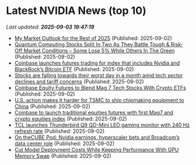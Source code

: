 # Latest NVIDIA News (top 10)
_Last updated: **2025-09-03 19:47:19**_

- [My Market Outlook for the Rest of 2025](https://biztoc.com/x/343641788650c925) (Published: 2025-09-02)
- [Quantum Computing Stocks Split In Two As They Battle Tough & Risk-Off Market Conditions – Some Lose 5% While Others In The Green](https://wccftech.com/quantum-computing-stocks-split-in-two-as-they-battle-tough-risk-off-market-conditions-some-lose-5-while-others-in-the-green/) (Published: 2025-09-02)
- [Coinbase launches futures trading for index that includes Nvidia and BlackRock’s Bitcoin ETF](https://biztoc.com/x/acf23187b46cdeff) (Published: 2025-09-02)
- [Stocks are falling towards their worst day in a month amid tech sector declines and tariff concerns](https://fortune.com/2025/09/02/stock-market-today-stocks-falling-tech-sector-declines-tariff-concerns/) (Published: 2025-09-02)
- [Coinbase Equity Futures to Blend Mag 7 Tech Stocks With Crypto ETFs](https://www.coindesk.com/markets/2025/09/02/new-coinbase-futures-blend-mag-7-tech-stocks-with-crypto-etfs) (Published: 2025-09-02)
- [U.S. action makes it harder for TSMC to ship chipmaking equipment to China](https://www.phonearena.com/news/tsmc-loses-fast-track-status-for-shipping-chipmaking-equipment-to-china_id173735) (Published: 2025-09-02)
- [Coinbase to launch traditional equities futures with first Mag7 and crypto equities index](https://cryptobriefing.com/equities-futures-launch-coinbase/) (Published: 2025-09-02)
- [TCL launches Thunderbird Q9 QD-Mini LED gaming monitor with 240 Hz refresh rate](https://www.notebookcheck.net/TCL-launches-Thunderbird-Q9-QD-Mini-LED-gaming-monitor-with-240-Hz-refresh-rate.1102786.0.html) (Published: 2025-09-02)
- [On theCUBE Pod: Nvidia earnings, hyperscaler bets and Broadcom’s data center role](https://siliconangle.com/2025/09/02/nvidia-earnings-hyperscaler-bets-broadcoms-data-center-role-thecubepod/) (Published: 2025-09-02)
- [Cut Model Deployment Costs While Keeping Performance With GPU Memory Swap](https://developer.nvidia.com/blog/cut-model-deployment-costs-while-keeping-performance-with-gpu-memory-swap/) (Published: 2025-09-02)
